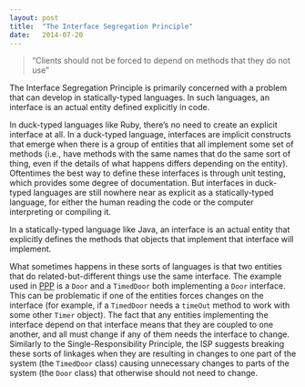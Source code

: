 ```yaml
---
layout: post
title:  "The Interface Segregation Principle"
date:   2014-07-20
---
```


> “Clients should not be forced to depend on methods that they do not use”

The Interface Segregation Principle is primarily concerned with a problem that can develop in statically-typed languages. In such languages, an interface is an actual entity defined explicitly in code.

In duck-typed languages like Ruby, there’s no need to create an explicit interface at all. In a duck-typed language, interfaces are implicit constructs that emerge when there is a group of entities that all implement some set of methods (i.e., have methods with the same names that do the same sort of thing, even if the details of what happens differs depending on the entity).  Oftentimes the best way to define these interfaces is through unit testing, which provides some degree of documentation. But interfaces in duck-typed languages are still nowhere near as explicit as a statically-typed language, for either the human reading the code or the computer interpreting or compiling it.

In a statically-typed language like Java, an interface is an actual entity that explicitly defines the methods that objects that implement that interface will implement.

What sometimes happens in these sorts of languages is that two entities that do related-but-different things use the same interface. The example used in [PPP][] is a `Door` and a `TimedDoor` both implementing a `Door` interface.  This can be problematic if one of the entities forces changes on the interface (for example, if a `TimedDoor` needs a `timeOut` method to work with some other `Timer` object). The fact that any entities implementing the interface depend on that interface means that they are coupled to one another, and all must change if any of them needs the interface to change. Similarly to the  Single-Responsibility Principle, the ISP suggests breaking these sorts of linkages when they are resulting in changes to one part of the system (the `TimedDoor` class) causing unnecessary changes to parts of the system (the `Door` class) that otherwise should not need to change.

[PPP]: http://www.amazon.com/Software-Development-Principles-Patterns-Practices/dp/0135974445

